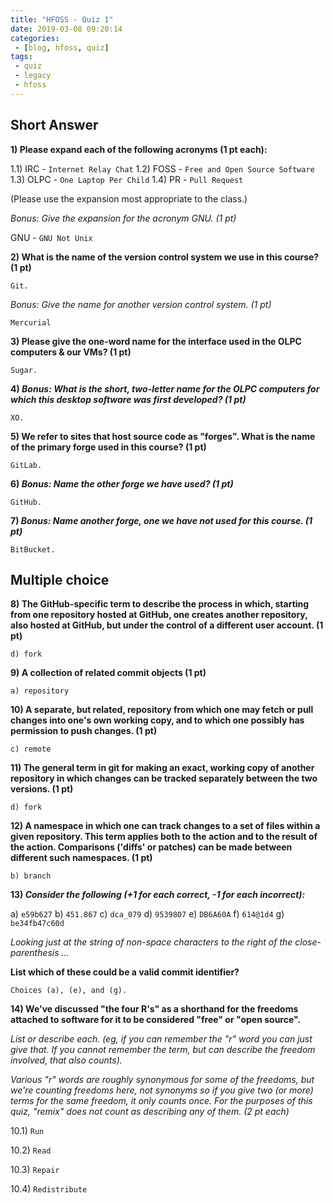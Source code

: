 ```yaml
---
title: "HFOSS - Quiz 1"
date: 2019-03-08 09:20:14
categories:
 - [blog, hfoss, quiz]
tags:
 - quiz
 - legacy
 - hfoss
---
```

## Short Answer ##

**1) Please expand each of the following acronyms (1 pt each):**

1.1) IRC - `Internet Relay Chat`
1.2) FOSS - `Free and Open Source Software`
1.3) OLPC - `One Laptop Per Child`
1.4) PR - `Pull Request`

(Please use the expansion most appropriate to the class.)

*Bonus: Give the expansion for the acronym GNU. (1 pt)*

GNU - `GNU Not Unix`

**2) What is the name of the version control system we use in this course? (1 pt)**

`Git.`

*Bonus: Give the name for another version control system. (1 pt)*

`Mercurial`

**3) Please give the one-word name for the interface used in the OLPC computers & our VMs? (1 pt)**

`Sugar.`

**4) *Bonus: What is the short, two-letter name for the OLPC computers for which this desktop software was first developed? (1 pt)***

`XO.`

**5) We refer to sites that host source code as "forges". What is the name of the primary forge used in this course? (1 pt)**

`GitLab.`

**6) *Bonus: Name the other forge we have used? (1 pt)***

`GitHub.`

**7) *Bonus: Name another forge, one we have not used for this course. (1 pt)***

`BitBucket.`

## Multiple choice ##

**8) The GitHub-specific term to describe the process in which, starting from one repository hosted at GitHub, one creates another repository, also hosted at GitHub, but under the control of a different user account. (1 pt)**

`d) fork`

**9) A collection of related commit objects (1 pt)**

`a) repository`

**10) A separate, but related, repository from which one may fetch or pull changes into one's own working copy, and to which one possibly has permission to push changes. (1 pt)**

`c) remote`

**11) The general term in git for making an exact, working copy of another repository in which changes can be tracked separately between the two versions. (1 pt)**

`d) fork`

**12) A namespace in which one can track changes to a set of files within a given repository. This term applies both to the action and to the result of the action. Comparisons ('diffs' or patches) can be made between different such namespaces. (1 pt)**

`b) branch`

**13) *Consider the following (+1 for each correct, -1 for each incorrect):***

a) `e59b627`
b) `451.867`
c) `dca_079`
d) `9539807`
e) `DB6A60A`
f) `614@1d4`
g) `be34fb47c60d`

*Looking just at the string of non-space characters to the right of the close-parenthesis ...*

**List which of these could be a valid commit identifier?**

`Choices (a), (e), and (g).`

**14) We've discussed "the four R's" as a shorthand for the freedoms attached to software for it to be considered "free" or "open source".**

*List or describe each. (eg, if you can remember the "r" word you can just give that. If you cannot remember the term, but can describe the freedom involved, that also counts).*

*Various "r" words are roughly synonymous for some of the freedoms, but we're counting freedoms here, not synonyms so if you give two (or more) terms for the same freedom, it only counts once. For the purposes of this quiz, "remix" does not count as describing any of them. (2 pt each)*

10.1) `Run`

10.2) `Read`

10.3) `Repair`

10.4) `Redistribute`